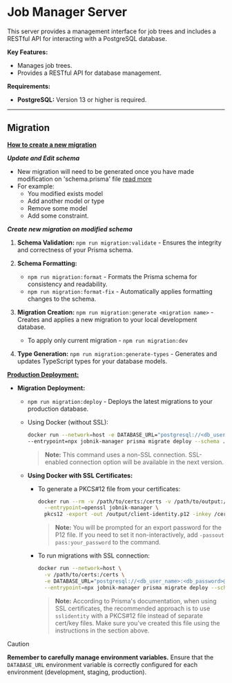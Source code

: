 # Job Manager Server

This server provides a management interface for job trees and includes a RESTful API for interacting with a PostgreSQL database.

**Key Features:**

* Manages job trees.
* Provides a RESTful API for database management.

**Requirements:**

* **PostgreSQL:** Version 13 or higher is required.

------------------------

## Migration
<ins>**How to create a new migration**</ins>

***Update and Edit schema***

* New migration will need to be generated once you have made modification on 'schema.prisma' file [read more](https://www.prisma.io/docs/orm/reference/prisma-schema-reference)
* For example:
    * You modified exists model
    * Add another model or type
    * Remove some model
    * Add some constraint.

***Create new migration on modified schema***

1. **Schema Validation:** `npm run migration:validate` - Ensures the integrity and correctness of your Prisma schema.
2. **Schema Formatting:** 
    * `npm run migration:format` - Formats the Prisma schema for consistency and readability.
    * `npm run migration:format-fix` - Automatically applies formatting changes to the schema.
3. **Migration Creation:** `npm run migration:generate <migration name>` - Creates and applies a new migration to your local development database.

    * To apply only current migration - `npm run migration:dev`
4. **Type Generation:** `npm run migration:generate-types` - Generates and updates TypeScript types for your database models.

<ins>**Production Deployment:**</ins>
* **Migration Deployment:** 
  * `npm run migration:deploy` - Deploys the latest migrations to your production database.
  * Using Docker (without SSL):
    ```bash
    docker run --network=host -e DATABASE_URL="postgresql://<db_user_name>:<db_password>@<db_host>:<db_port>/<db_name>?schema=<db_schema>" \
    --entrypoint=npx jobnik-manager prisma migrate deploy --schema ./db/prisma/schema.prisma
    ```
    > **Note:** This command uses a non-SSL connection. SSL-enabled connection option will be available in the next version.

  * **Using Docker with SSL Certificates:**
    * To generate a PKCS#12 file from your certificates:
      ```bash
      docker run --rm -v /path/to/certs:/certs -v /path/to/output:/output \
        --entrypoint=openssl jobnik-manager \
        pkcs12 -export -out /output/client-identity.p12 -inkey /certs/key.pem -in /certs/cert.pem
      ```
      > **Note:** You will be prompted for an export password for the P12 file. If you need to set it non-interactively, add `-passout pass:your_password` to the command.

    * To run migrations with SSL connection:
      ```bash
      docker run --network=host \
        -v /path/to/certs:/certs \
        -e DATABASE_URL="postgresql://<db_user_name>:<db_password>@<db_host>:<db_port>/<db_name>?schema=<db_schema>&sslmode=require&sslidentity=/certs/client-identity.p12&sslpassword=<your_ssl_password>" \
        --entrypoint=npx jobnik-manager prisma migrate deploy --schema ./db/prisma/schema.prisma
      ```
      > **Note:** According to Prisma's documentation, when using SSL certificates, the recommended approach is to use `sslidentity` with a PKCS#12 file instead of separate cert/key files. Make sure you've created this file using the instructions in the section above.

> [!CAUTION]
> **Remember to carefully manage environment variables.**
> Ensure that the `DATABASE_URL` environment variable is correctly configured for each environment (development, staging, production).

